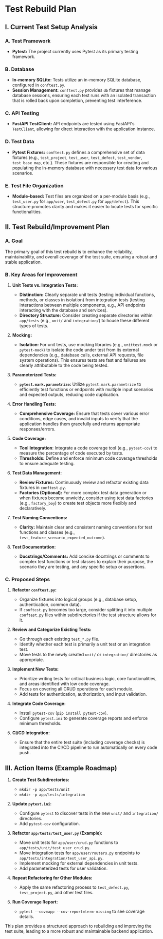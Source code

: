 # Test Rebuild Plan

## I. Current Test Setup Analysis

### A. Test Framework
*   **Pytest:** The project currently uses Pytest as its primary testing framework.

### B. Database
*   **In-memory SQLite:** Tests utilize an in-memory SQLite database, configured in `conftest.py`.
*   **Session Management:** `conftest.py` provides `db` fixtures that manage database sessions, ensuring each test runs with an isolated transaction that is rolled back upon completion, preventing test interference.

### C. API Testing
*   **FastAPI TestClient:** API endpoints are tested using FastAPI's `TestClient`, allowing for direct interaction with the application instance.

### D. Test Data
*   **Pytest Fixtures:** `conftest.py` defines a comprehensive set of data fixtures (e.g., `test_project`, `test_user`, `test_defect`, `test_vendor`, `test_base_map`, etc.). These fixtures are responsible for creating and populating the in-memory database with necessary test data for various scenarios.

### E. Test File Organization
*   **Module-based:** Test files are organized on a per-module basis (e.g., `test_user.py` for `app/user`, `test_defect.py` for `app/defect`). This structure promotes clarity and makes it easier to locate tests for specific functionalities.

## II. Test Rebuild/Improvement Plan

### A. Goal
The primary goal of this test rebuild is to enhance the reliability, maintainability, and overall coverage of the test suite, ensuring a robust and stable application.

### B. Key Areas for Improvement

1.  **Unit Tests vs. Integration Tests:**
    *   **Distinction:** Clearly separate unit tests (testing individual functions, methods, or classes in isolation) from integration tests (testing interactions between multiple components, e.g., API endpoints interacting with the database and services).
    *   **Directory Structure:** Consider creating separate directories within `app/tests` (e.g., `unit/` and `integration/`) to house these different types of tests.

2.  **Mocking:**
    *   **Isolation:** For unit tests, use mocking libraries (e.g., `unittest.mock` or `pytest-mock`) to isolate the code under test from its external dependencies (e.g., database calls, external API requests, file system operations). This ensures tests are fast and failures are clearly attributable to the code being tested.

3.  **Parameterized Tests:**
    *   **`pytest.mark.parametrize`:** Utilize `pytest.mark.parametrize` to efficiently test functions or endpoints with multiple input scenarios and expected outputs, reducing code duplication.

4.  **Error Handling Tests:**
    *   **Comprehensive Coverage:** Ensure that tests cover various error conditions, edge cases, and invalid inputs to verify that the application handles them gracefully and returns appropriate responses/errors.

5.  **Code Coverage:**
    *   **Tool Integration:** Integrate a code coverage tool (e.g., `pytest-cov`) to measure the percentage of code executed by tests.
    *   **Thresholds:** Define and enforce minimum code coverage thresholds to ensure adequate testing.

6.  **Test Data Management:**
    *   **Review Fixtures:** Continuously review and refactor existing data fixtures in `conftest.py`.
    *   **Factories (Optional):** For more complex test data generation or when fixtures become unwieldy, consider using test data factories (e.g., `factory_boy`) to create test objects more flexibly and declaratively.

7.  **Test Naming Conventions:**
    *   **Clarity:** Maintain clear and consistent naming conventions for test functions and classes (e.g., `test_feature_scenario_expected_outcome`).

8.  **Test Documentation:**
    *   **Docstrings/Comments:** Add concise docstrings or comments to complex test functions or test classes to explain their purpose, the scenario they are testing, and any specific setup or assertions.

### C. Proposed Steps

1.  **Refactor `conftest.py`:**
    *   Organize fixtures into logical groups (e.g., database setup, authentication, common data).
    *   If `conftest.py` becomes too large, consider splitting it into multiple `conftest.py` files within subdirectories if the test structure allows for it.

2.  **Review and Categorize Existing Tests:**
    *   Go through each existing `test_*.py` file.
    *   Identify whether each test is primarily a unit test or an integration test.
    *   Move tests to the newly created `unit/` or `integration/` directories as appropriate.

3.  **Implement New Tests:**
    *   Prioritize writing tests for critical business logic, core functionalities, and areas identified with low code coverage.
    *   Focus on covering all CRUD operations for each module.
    *   Add tests for authentication, authorization, and input validation.

4.  **Integrate Code Coverage:**
    *   Install `pytest-cov` (`pip install pytest-cov`).
    *   Configure `pytest.ini` to generate coverage reports and enforce minimum thresholds.

5.  **CI/CD Integration:**
    *   Ensure that the entire test suite (including coverage checks) is integrated into the CI/CD pipeline to run automatically on every code push.

## III. Action Items (Example Roadmap)

1.  **Create Test Subdirectories:**
    *   `mkdir -p app/tests/unit`
    *   `mkdir -p app/tests/integration`

2.  **Update `pytest.ini`:**
    *   Configure `pytest` to discover tests in the new `unit/` and `integration/` directories.
    *   Add `pytest-cov` configuration.

3.  **Refactor `app/tests/test_user.py` (Example):**
    *   Move unit tests for `app/user/crud.py` functions to `app/tests/unit/test_user_crud.py`.
    *   Move integration tests for `app/user/routers.py` endpoints to `app/tests/integration/test_user_api.py`.
    *   Implement mocking for external dependencies in unit tests.
    *   Add parameterized tests for user validation.

4.  **Repeat Refactoring for Other Modules:**
    *   Apply the same refactoring process to `test_defect.py`, `test_project.py`, and other test files.

5.  **Run Coverage Report:**
    *   `pytest --cov=app --cov-report=term-missing` to see coverage details.

This plan provides a structured approach to rebuilding and improving the test suite, leading to a more robust and maintainable backend application.
